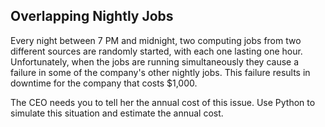 ## Overlapping Nightly Jobs

Every night between 7 PM and midnight, two computing jobs from two different sources are randomly started, with each one lasting one hour. Unfortunately, when the jobs are running simultaneously they cause a failure in some of the company's other nightly jobs. This failure results in downtime for the company that costs $1,000. 

The CEO needs you to tell her the annual cost of this issue. Use Python to simulate this situation and estimate the annual cost.
